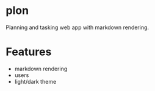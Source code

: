 # plon
Planning and tasking web app with markdown rendering.

# Features
 - markdown rendering
 - users
 - light/dark theme
